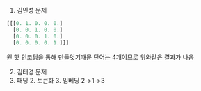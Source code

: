 1. 김민성 문제
```p
[[[0. 1. 0. 0. 0.]
  [0. 0. 1. 0. 0.]
  [0. 0. 0. 1. 0.]
  [0. 0. 0. 0. 1.]]]
```
원 핫 인코딩을 통해 만들엇기때문
단어는 4개이므로 위와같은 결과가 나옴

2. 김태경 문제
1. 패딩 2. 토큰화 3. 임베딩
2->1->3
